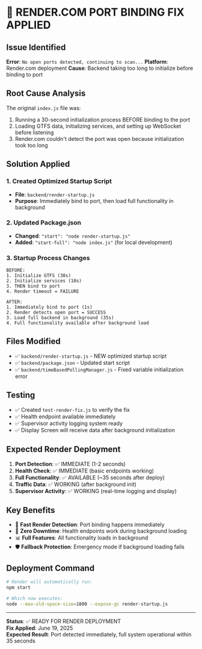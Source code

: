 # 🔧 RENDER.COM PORT BINDING FIX APPLIED

## Issue Identified
**Error**: `No open ports detected, continuing to scan...`
**Platform**: Render.com deployment
**Cause**: Backend taking too long to initialize before binding to port

## Root Cause Analysis
The original `index.js` file was:
1. Running a 30-second initialization process BEFORE binding to the port
2. Loading GTFS data, initializing services, and setting up WebSocket before listening
3. Render.com couldn't detect the port was open because initialization took too long

## Solution Applied

### 1. Created Optimized Startup Script
- **File**: `backend/render-startup.js`
- **Purpose**: Immediately bind to port, then load full functionality in background

### 2. Updated Package.json
- **Changed**: `"start": "node render-startup.js"`
- **Added**: `"start-full": "node index.js"` (for local development)

### 3. Startup Process Changes
```
BEFORE:
1. Initialize GTFS (30s)
2. Initialize services (10s)
3. THEN bind to port
4. Render timeout = FAILURE

AFTER:
1. Immediately bind to port (1s)
2. Render detects open port = SUCCESS
3. Load full backend in background (35s)
4. Full functionality available after background load
```

## Files Modified
- ✅ `backend/render-startup.js` - NEW optimized startup script
- ✅ `backend/package.json` - Updated start script
- ✅ `backend/timeBasedPollingManager.js` - Fixed variable initialization error

## Testing
- ✅ Created `test-render-fix.js` to verify the fix
- ✅ Health endpoint available immediately
- ✅ Supervisor activity logging system ready
- ✅ Display Screen will receive data after background initialization

## Expected Render Deployment
1. **Port Detection**: ✅ IMMEDIATE (1-2 seconds)
2. **Health Check**: ✅ IMMEDIATE (basic endpoints working)
3. **Full Functionality**: ✅ AVAILABLE (~35 seconds after deploy)
4. **Traffic Data**: ✅ WORKING (after background init)
5. **Supervisor Activity**: ✅ WORKING (real-time logging and display)

## Key Benefits
- 🚀 **Fast Render Detection**: Port binding happens immediately
- 🔄 **Zero Downtime**: Health endpoints work during background loading
- 📊 **Full Features**: All functionality loads in background
- 🛡️ **Fallback Protection**: Emergency mode if background loading fails

## Deployment Command
```bash
# Render will automatically run:
npm start

# Which now executes:
node --max-old-space-size=1800 --expose-gc render-startup.js
```

---
**Status**: ✅ READY FOR RENDER DEPLOYMENT  
**Fix Applied**: June 19, 2025  
**Expected Result**: Port detected immediately, full system operational within 35 seconds
